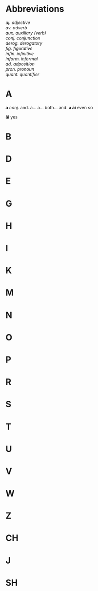 # Abbreviations
_aj. adjective_  
_av. adverb_  
_aux. auxiliary (verb)_  
_conj. conjunction_  
_derog. derogatory_  
_fig. figurative_  
_infin. infinitive_  
_inform. informal_  
_ad. adposition_  
_pron. pronoun_  
_quant. quantifier_  

# A

**a** _conj._ and. a... a... both... and. **a āi** even so

**āi** yes

# B

# D

# E

# G
 
# H

# I

# K

# M

# N

# O

# P

# R

# S

# T

# U

# V

# W

# Z

# CH

# J

# SH

